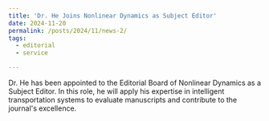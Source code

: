 ```yaml
---
title: 'Dr. He Joins Nonlinear Dynamics as Subject Editor'
date: 2024-11-20
permalink: /posts/2024/11/news-2/
tags:
  - editorial
  - service

---
```


Dr. He has been appointed to the Editorial Board of Nonlinear Dynamics as a Subject Editor. In this role, he will apply his expertise in intelligent transportation systems to evaluate manuscripts and contribute to the journal's excellence.


